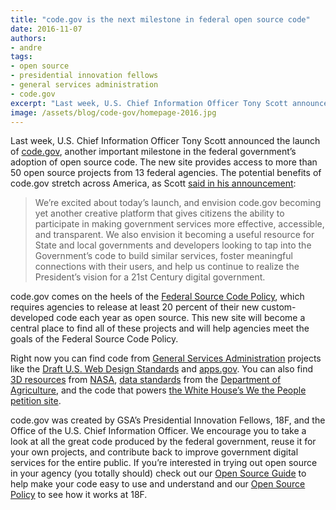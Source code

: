 ```yaml
---
title: "code.gov is the next milestone in federal open source code"
date: 2016-11-07
authors:
- andre
tags:
- open source
- presidential innovation fellows
- general services administration
- code.gov
excerpt: "Last week, U.S. Chief Information Officer Tony Scott announced the launch of code.gov, another important milestone in the federal government’s adoption of open source code. The new site provides access to more than 50 open source projects from 13 federal agencies."
image: /assets/blog/code-gov/homepage-2016.jpg
---
```

Last week, U.S. Chief Information Officer Tony Scott announced the
launch of [code.gov](https://code.gov/), another important milestone in
the federal government’s adoption of open source code. The new site
provides access to more than 50 open source projects from 13 federal
agencies. The potential benefits of code.gov stretch across America, as
Scott [said in his
announcement](https://obamawhitehouse.archives.gov/blog/2016/11/03/peoples-code-now-codegov):

> We’re excited about today’s launch, and envision code.gov becoming yet
> another creative platform that gives citizens the ability to
> participate in making government services more effective, accessible,
> and transparent. We also envision it becoming a useful resource for
> State and local governments and developers looking to tap into the
> Government’s code to build similar services, foster meaningful
> connections with their users, and help us continue to realize the
> President’s vision for a 21st Century digital government.

code.gov comes on the heels of the [Federal Source Code
Policy](https://sourcecode.cio.gov/), which requires agencies to release
at least 20 percent of their new custom-developed code each year as open
source. This new site will become a central place to find all of these
projects and will help agencies meet the goals of the Federal Source
Code Policy.

Right now you can find code from [General Services Administration](https://code.gov/#/explore-code/agencies/GSA)
projects like the [Draft U.S. Web Design Standards](https://code.gov/#/explore-code/repos/35968578) and [apps.gov](https://code.gov/#/explore-code/repos/50465059). You can
also find [3D resources](https://code.gov/#/explore-code/repos/22180681) from [NASA](https://code.gov/#/explore-code/agencies/NASA), [data standards](https://code.gov/#/explore-code/repos/64396310) from the [Department of
Agriculture](https://code.gov/#/explore-code/agencies/USDA), and the code that powers [the White House’s We the People
petition site](https://code.gov/#/explore-code/repos/5532200).

code.gov was created by GSA’s Presidential Innovation Fellows, 18F, and
the Office of the U.S. Chief Information Officer. We encourage you to
take a look at all the great code produced by the federal government,
reuse it for your own projects, and contribute back to improve
government digital services for the entire public. If you’re interested
in trying out open source in your agency (you totally should) check out
our [Open Source Guide](https://pages.18f.gov/open-source-guide/) to
help make your code easy to use and understand and our [Open Source
Policy](https://18f.gsa.gov/open-source-policy/) to see how it works at
18F.
